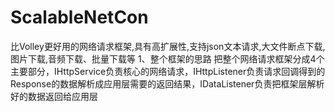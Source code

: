 # ScalableNetCon
比Volley更好用的网络请求框架,具有高扩展性,支持json文本请求,大文件断点下载,图片下载,音频下载、批量下载等
1、整个框架的思路
把整个网络请求框架分成4个主要部分，IHttpService负责核心的网络请求，IHttpListener负责请求回调得到的Response的数据解析成应用层需要的返回结果，IDataListener负责把框架层解析好的数据返回给应用层
